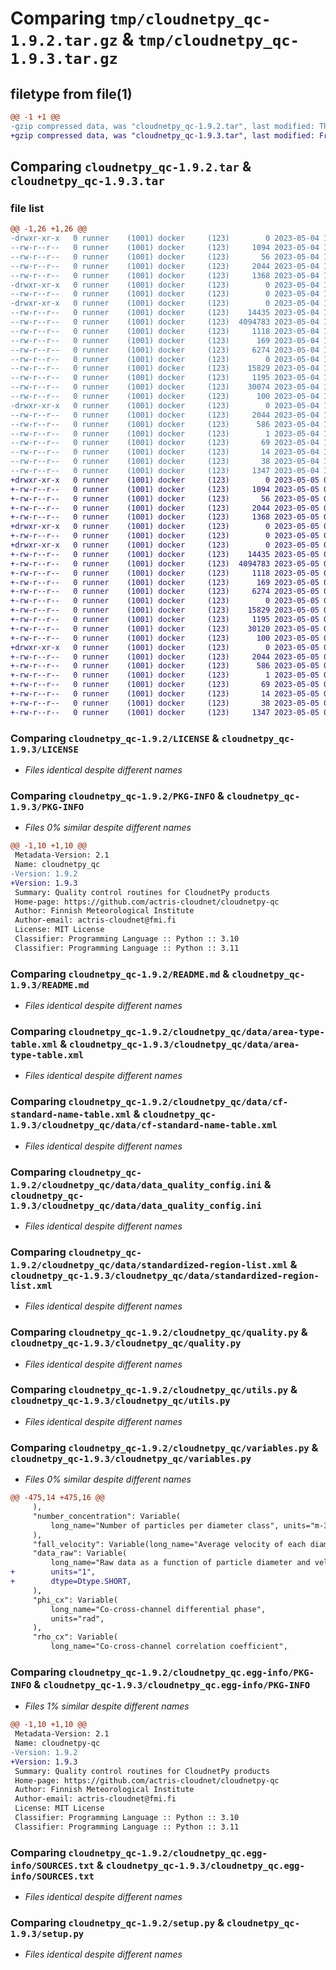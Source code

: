 # Comparing `tmp/cloudnetpy_qc-1.9.2.tar.gz` & `tmp/cloudnetpy_qc-1.9.3.tar.gz`

## filetype from file(1)

```diff
@@ -1 +1 @@
-gzip compressed data, was "cloudnetpy_qc-1.9.2.tar", last modified: Thu May  4 14:53:04 2023, max compression
+gzip compressed data, was "cloudnetpy_qc-1.9.3.tar", last modified: Fri May  5 09:51:39 2023, max compression
```

## Comparing `cloudnetpy_qc-1.9.2.tar` & `cloudnetpy_qc-1.9.3.tar`

### file list

```diff
@@ -1,26 +1,26 @@
-drwxr-xr-x   0 runner    (1001) docker     (123)        0 2023-05-04 14:53:04.550412 cloudnetpy_qc-1.9.2/
--rw-r--r--   0 runner    (1001) docker     (123)     1094 2023-05-04 14:52:53.000000 cloudnetpy_qc-1.9.2/LICENSE
--rw-r--r--   0 runner    (1001) docker     (123)       56 2023-05-04 14:52:53.000000 cloudnetpy_qc-1.9.2/MANIFEST.in
--rw-r--r--   0 runner    (1001) docker     (123)     2044 2023-05-04 14:53:04.550412 cloudnetpy_qc-1.9.2/PKG-INFO
--rw-r--r--   0 runner    (1001) docker     (123)     1368 2023-05-04 14:52:53.000000 cloudnetpy_qc-1.9.2/README.md
-drwxr-xr-x   0 runner    (1001) docker     (123)        0 2023-05-04 14:53:04.542412 cloudnetpy_qc-1.9.2/cloudnetpy_qc/
--rw-r--r--   0 runner    (1001) docker     (123)        0 2023-05-04 14:52:53.000000 cloudnetpy_qc-1.9.2/cloudnetpy_qc/__init__.py
-drwxr-xr-x   0 runner    (1001) docker     (123)        0 2023-05-04 14:53:04.546412 cloudnetpy_qc-1.9.2/cloudnetpy_qc/data/
--rw-r--r--   0 runner    (1001) docker     (123)    14435 2023-05-04 14:52:53.000000 cloudnetpy_qc-1.9.2/cloudnetpy_qc/data/area-type-table.xml
--rw-r--r--   0 runner    (1001) docker     (123)  4094783 2023-05-04 14:52:53.000000 cloudnetpy_qc-1.9.2/cloudnetpy_qc/data/cf-standard-name-table.xml
--rw-r--r--   0 runner    (1001) docker     (123)     1118 2023-05-04 14:52:53.000000 cloudnetpy_qc-1.9.2/cloudnetpy_qc/data/data_quality_config.ini
--rw-r--r--   0 runner    (1001) docker     (123)      169 2023-05-04 14:52:53.000000 cloudnetpy_qc-1.9.2/cloudnetpy_qc/data/metadata_config.ini
--rw-r--r--   0 runner    (1001) docker     (123)     6274 2023-05-04 14:52:53.000000 cloudnetpy_qc-1.9.2/cloudnetpy_qc/data/standardized-region-list.xml
--rw-r--r--   0 runner    (1001) docker     (123)        0 2023-05-04 14:52:53.000000 cloudnetpy_qc-1.9.2/cloudnetpy_qc/py.typed
--rw-r--r--   0 runner    (1001) docker     (123)    15829 2023-05-04 14:52:53.000000 cloudnetpy_qc-1.9.2/cloudnetpy_qc/quality.py
--rw-r--r--   0 runner    (1001) docker     (123)     1195 2023-05-04 14:52:53.000000 cloudnetpy_qc-1.9.2/cloudnetpy_qc/utils.py
--rw-r--r--   0 runner    (1001) docker     (123)    30074 2023-05-04 14:52:53.000000 cloudnetpy_qc-1.9.2/cloudnetpy_qc/variables.py
--rw-r--r--   0 runner    (1001) docker     (123)      100 2023-05-04 14:52:53.000000 cloudnetpy_qc-1.9.2/cloudnetpy_qc/version.py
-drwxr-xr-x   0 runner    (1001) docker     (123)        0 2023-05-04 14:53:04.542412 cloudnetpy_qc-1.9.2/cloudnetpy_qc.egg-info/
--rw-r--r--   0 runner    (1001) docker     (123)     2044 2023-05-04 14:53:04.000000 cloudnetpy_qc-1.9.2/cloudnetpy_qc.egg-info/PKG-INFO
--rw-r--r--   0 runner    (1001) docker     (123)      586 2023-05-04 14:53:04.000000 cloudnetpy_qc-1.9.2/cloudnetpy_qc.egg-info/SOURCES.txt
--rw-r--r--   0 runner    (1001) docker     (123)        1 2023-05-04 14:53:04.000000 cloudnetpy_qc-1.9.2/cloudnetpy_qc.egg-info/dependency_links.txt
--rw-r--r--   0 runner    (1001) docker     (123)       69 2023-05-04 14:53:04.000000 cloudnetpy_qc-1.9.2/cloudnetpy_qc.egg-info/requires.txt
--rw-r--r--   0 runner    (1001) docker     (123)       14 2023-05-04 14:53:04.000000 cloudnetpy_qc-1.9.2/cloudnetpy_qc.egg-info/top_level.txt
--rw-r--r--   0 runner    (1001) docker     (123)       38 2023-05-04 14:53:04.550412 cloudnetpy_qc-1.9.2/setup.cfg
--rw-r--r--   0 runner    (1001) docker     (123)     1347 2023-05-04 14:52:53.000000 cloudnetpy_qc-1.9.2/setup.py
+drwxr-xr-x   0 runner    (1001) docker     (123)        0 2023-05-05 09:51:39.739992 cloudnetpy_qc-1.9.3/
+-rw-r--r--   0 runner    (1001) docker     (123)     1094 2023-05-05 09:51:21.000000 cloudnetpy_qc-1.9.3/LICENSE
+-rw-r--r--   0 runner    (1001) docker     (123)       56 2023-05-05 09:51:21.000000 cloudnetpy_qc-1.9.3/MANIFEST.in
+-rw-r--r--   0 runner    (1001) docker     (123)     2044 2023-05-05 09:51:39.739992 cloudnetpy_qc-1.9.3/PKG-INFO
+-rw-r--r--   0 runner    (1001) docker     (123)     1368 2023-05-05 09:51:21.000000 cloudnetpy_qc-1.9.3/README.md
+drwxr-xr-x   0 runner    (1001) docker     (123)        0 2023-05-05 09:51:39.731991 cloudnetpy_qc-1.9.3/cloudnetpy_qc/
+-rw-r--r--   0 runner    (1001) docker     (123)        0 2023-05-05 09:51:21.000000 cloudnetpy_qc-1.9.3/cloudnetpy_qc/__init__.py
+drwxr-xr-x   0 runner    (1001) docker     (123)        0 2023-05-05 09:51:39.739992 cloudnetpy_qc-1.9.3/cloudnetpy_qc/data/
+-rw-r--r--   0 runner    (1001) docker     (123)    14435 2023-05-05 09:51:21.000000 cloudnetpy_qc-1.9.3/cloudnetpy_qc/data/area-type-table.xml
+-rw-r--r--   0 runner    (1001) docker     (123)  4094783 2023-05-05 09:51:21.000000 cloudnetpy_qc-1.9.3/cloudnetpy_qc/data/cf-standard-name-table.xml
+-rw-r--r--   0 runner    (1001) docker     (123)     1118 2023-05-05 09:51:21.000000 cloudnetpy_qc-1.9.3/cloudnetpy_qc/data/data_quality_config.ini
+-rw-r--r--   0 runner    (1001) docker     (123)      169 2023-05-05 09:51:21.000000 cloudnetpy_qc-1.9.3/cloudnetpy_qc/data/metadata_config.ini
+-rw-r--r--   0 runner    (1001) docker     (123)     6274 2023-05-05 09:51:21.000000 cloudnetpy_qc-1.9.3/cloudnetpy_qc/data/standardized-region-list.xml
+-rw-r--r--   0 runner    (1001) docker     (123)        0 2023-05-05 09:51:21.000000 cloudnetpy_qc-1.9.3/cloudnetpy_qc/py.typed
+-rw-r--r--   0 runner    (1001) docker     (123)    15829 2023-05-05 09:51:21.000000 cloudnetpy_qc-1.9.3/cloudnetpy_qc/quality.py
+-rw-r--r--   0 runner    (1001) docker     (123)     1195 2023-05-05 09:51:21.000000 cloudnetpy_qc-1.9.3/cloudnetpy_qc/utils.py
+-rw-r--r--   0 runner    (1001) docker     (123)    30120 2023-05-05 09:51:21.000000 cloudnetpy_qc-1.9.3/cloudnetpy_qc/variables.py
+-rw-r--r--   0 runner    (1001) docker     (123)      100 2023-05-05 09:51:21.000000 cloudnetpy_qc-1.9.3/cloudnetpy_qc/version.py
+drwxr-xr-x   0 runner    (1001) docker     (123)        0 2023-05-05 09:51:39.731991 cloudnetpy_qc-1.9.3/cloudnetpy_qc.egg-info/
+-rw-r--r--   0 runner    (1001) docker     (123)     2044 2023-05-05 09:51:39.000000 cloudnetpy_qc-1.9.3/cloudnetpy_qc.egg-info/PKG-INFO
+-rw-r--r--   0 runner    (1001) docker     (123)      586 2023-05-05 09:51:39.000000 cloudnetpy_qc-1.9.3/cloudnetpy_qc.egg-info/SOURCES.txt
+-rw-r--r--   0 runner    (1001) docker     (123)        1 2023-05-05 09:51:39.000000 cloudnetpy_qc-1.9.3/cloudnetpy_qc.egg-info/dependency_links.txt
+-rw-r--r--   0 runner    (1001) docker     (123)       69 2023-05-05 09:51:39.000000 cloudnetpy_qc-1.9.3/cloudnetpy_qc.egg-info/requires.txt
+-rw-r--r--   0 runner    (1001) docker     (123)       14 2023-05-05 09:51:39.000000 cloudnetpy_qc-1.9.3/cloudnetpy_qc.egg-info/top_level.txt
+-rw-r--r--   0 runner    (1001) docker     (123)       38 2023-05-05 09:51:39.739992 cloudnetpy_qc-1.9.3/setup.cfg
+-rw-r--r--   0 runner    (1001) docker     (123)     1347 2023-05-05 09:51:21.000000 cloudnetpy_qc-1.9.3/setup.py
```

### Comparing `cloudnetpy_qc-1.9.2/LICENSE` & `cloudnetpy_qc-1.9.3/LICENSE`

 * *Files identical despite different names*

### Comparing `cloudnetpy_qc-1.9.2/PKG-INFO` & `cloudnetpy_qc-1.9.3/PKG-INFO`

 * *Files 0% similar despite different names*

```diff
@@ -1,10 +1,10 @@
 Metadata-Version: 2.1
 Name: cloudnetpy_qc
-Version: 1.9.2
+Version: 1.9.3
 Summary: Quality control routines for CloudnetPy products
 Home-page: https://github.com/actris-cloudnet/cloudnetpy-qc
 Author: Finnish Meteorological Institute
 Author-email: actris-cloudnet@fmi.fi
 License: MIT License
 Classifier: Programming Language :: Python :: 3.10
 Classifier: Programming Language :: Python :: 3.11
```

### Comparing `cloudnetpy_qc-1.9.2/README.md` & `cloudnetpy_qc-1.9.3/README.md`

 * *Files identical despite different names*

### Comparing `cloudnetpy_qc-1.9.2/cloudnetpy_qc/data/area-type-table.xml` & `cloudnetpy_qc-1.9.3/cloudnetpy_qc/data/area-type-table.xml`

 * *Files identical despite different names*

### Comparing `cloudnetpy_qc-1.9.2/cloudnetpy_qc/data/cf-standard-name-table.xml` & `cloudnetpy_qc-1.9.3/cloudnetpy_qc/data/cf-standard-name-table.xml`

 * *Files identical despite different names*

### Comparing `cloudnetpy_qc-1.9.2/cloudnetpy_qc/data/data_quality_config.ini` & `cloudnetpy_qc-1.9.3/cloudnetpy_qc/data/data_quality_config.ini`

 * *Files identical despite different names*

### Comparing `cloudnetpy_qc-1.9.2/cloudnetpy_qc/data/standardized-region-list.xml` & `cloudnetpy_qc-1.9.3/cloudnetpy_qc/data/standardized-region-list.xml`

 * *Files identical despite different names*

### Comparing `cloudnetpy_qc-1.9.2/cloudnetpy_qc/quality.py` & `cloudnetpy_qc-1.9.3/cloudnetpy_qc/quality.py`

 * *Files identical despite different names*

### Comparing `cloudnetpy_qc-1.9.2/cloudnetpy_qc/utils.py` & `cloudnetpy_qc-1.9.3/cloudnetpy_qc/utils.py`

 * *Files identical despite different names*

### Comparing `cloudnetpy_qc-1.9.2/cloudnetpy_qc/variables.py` & `cloudnetpy_qc-1.9.3/cloudnetpy_qc/variables.py`

 * *Files 0% similar despite different names*

```diff
@@ -475,14 +475,16 @@
     ),
     "number_concentration": Variable(
         long_name="Number of particles per diameter class", units="m-3 mm-1"
     ),
     "fall_velocity": Variable(long_name="Average velocity of each diameter class", units="m s-1"),
     "data_raw": Variable(
         long_name="Raw data as a function of particle diameter and velocity",
+        units="1",
+        dtype=Dtype.SHORT,
     ),
     "phi_cx": Variable(
         long_name="Co-cross-channel differential phase",
         units="rad",
     ),
     "rho_cx": Variable(
         long_name="Co-cross-channel correlation coefficient",
```

### Comparing `cloudnetpy_qc-1.9.2/cloudnetpy_qc.egg-info/PKG-INFO` & `cloudnetpy_qc-1.9.3/cloudnetpy_qc.egg-info/PKG-INFO`

 * *Files 1% similar despite different names*

```diff
@@ -1,10 +1,10 @@
 Metadata-Version: 2.1
 Name: cloudnetpy-qc
-Version: 1.9.2
+Version: 1.9.3
 Summary: Quality control routines for CloudnetPy products
 Home-page: https://github.com/actris-cloudnet/cloudnetpy-qc
 Author: Finnish Meteorological Institute
 Author-email: actris-cloudnet@fmi.fi
 License: MIT License
 Classifier: Programming Language :: Python :: 3.10
 Classifier: Programming Language :: Python :: 3.11
```

### Comparing `cloudnetpy_qc-1.9.2/cloudnetpy_qc.egg-info/SOURCES.txt` & `cloudnetpy_qc-1.9.3/cloudnetpy_qc.egg-info/SOURCES.txt`

 * *Files identical despite different names*

### Comparing `cloudnetpy_qc-1.9.2/setup.py` & `cloudnetpy_qc-1.9.3/setup.py`

 * *Files identical despite different names*

